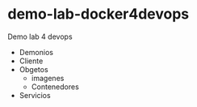 # demo-lab-docker4devops
Demo lab 4 devops

* Demonios
* Cliente
* Obgetos
  * imagenes
  * Contenedores
* Servicios
